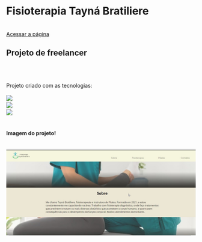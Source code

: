 <h1>Fisioterapia Tayná Bratiliere</h2>
<br>
<a href="https://fisioterapia-tayna-bratiliere.vercel.app/">Acessar a página</a>
<br>
<h2>Projeto de freelancer </h1>
<br>
<br>
<p>Projeto criado com as tecnologias:
<br>
<br>
    <img src="https://img.shields.io/badge/HTML5-E34F26?style=for-the-badge&logo=html5&logoColor=white">
    <br>
    <img src="https://img.shields.io/badge/CSS3-1572B6?style=for-the-badge&logo=css3&logoColor=white">
    <br>
    <img src="https://img.shields.io/badge/JavaScript-F7DF1E?style=for-the-badge&logo=javascript&logoColor=black"></img>
<br>
<br>
<h4> Imagem do projeto! </h4>
<br> 
    <img src="https://github.com/JhonatanSamuel/Fisioterapia_tayna_bratiliere/blob/main/assets/para%20deploy.jpg?raw=true"/>
